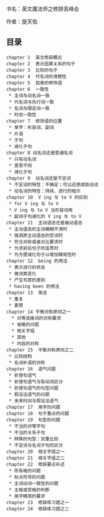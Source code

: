 书名：英文魔法师之修辞高峰会

作者：旋天佑

## 目录

    chapter 1  英文修辞概论
    chapter 2  表示因果关系的句子
    chapter 3  比较的句子
    chapter 4  代名词的清楚性
    chapter 5  孤悬的修饰语
    chapter 6  一致性
     * 主词与动名词一致
     * 代名词与先行词一致
     * 名词与限定词一致
     * 时态一致性
    chapter 7  修饰语的位置
     * 单字：形容词、副词
     * 片语
     * 子句
     * 减化子句
    chapter 8 动名词还是普通名词
     * 只有动名词
     * 意思不同
     * 减化子句
    chapter 9  动名词还是不定词
     * 不定词的特性：不确定；可以还原成助动词
     * 动名词的特性：持续、进行的暗示
    chapter 10  V ing 与 to V 的区别
     * for V ing 与 to V
     * V ing 与 to V 当形容词用
     * 副词子句减化的 V ing 与 to V
    chapter 11  主动语态还是被动语态
     * 主动语态的主词模糊不清时
     * 强调原主动语态的受词时
     * 符合对称或者对比要求时
     * 为求前后句子的连贯时
     * 为方便减化句子以增加精简性时
    chapter 12  being 的用法
     * 表示进行的状态
     * 做词类变化
     * 产生句意的差别
     * having been 的用法
    chapter 13  简洁
     * 重复
     * 累赘
    chapter 14 平衡对称原则之一
      * 对等连接词的对称要求
      * 省略的问题
      * 相关字祖
      * 其他
      * 内容的对称
    chapter 15  平衡对称原则之二
     * 比较结构
     * 名词补语的对称
    chapter 16  语气问题
     * 祈使句语气
     * 祈使句语气与助动词区分
     * 祈使句语气的句型问题
     * 假设法语气的问题
     * 未来时间与假设法语气
    chapter 17  用字的问题
    chapter 18  句子重点的问题
    chapter 19  句型的问题
     * 不当的对等字句
     * 不当的关系子句
     * 特殊的句型：双重比较
     * 不定词与名词子句的区分
    chapter 20  相关字组之一
    chapter 21  相关字组之二
    chapter 22  修辞要点补述
     * 所有格的问题
     * 标点符号的问题
     * 主词动词一致性的问题
     * 主格或受格的判断
     * 用字精简的要求
    chapter 23  修辞练习题之一
    chapter 24  修辞练习题之二